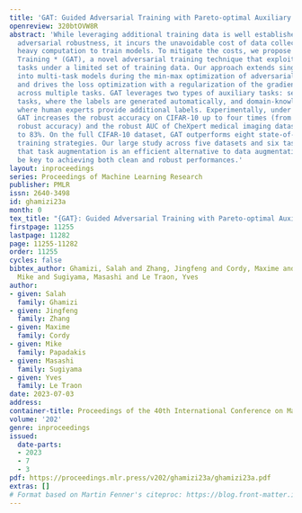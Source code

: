 ```yaml
---
title: 'GAT: Guided Adversarial Training with Pareto-optimal Auxiliary Tasks'
openreview: 320btOVW8R
abstract: 'While leveraging additional training data is well established to improve
  adversarial robustness, it incurs the unavoidable cost of data collection and the
  heavy computation to train models. To mitigate the costs, we propose *Guided Adversarial
  Training * (GAT), a novel adversarial training technique that exploits auxiliary
  tasks under a limited set of training data. Our approach extends single-task models
  into multi-task models during the min-max optimization of adversarial training,
  and drives the loss optimization with a regularization of the gradient curvature
  across multiple tasks. GAT leverages two types of auxiliary tasks: self-supervised
  tasks, where the labels are generated automatically, and domain-knowledge tasks,
  where human experts provide additional labels. Experimentally, under limited data,
  GAT increases the robust accuracy on CIFAR-10 up to four times (from 11% to 42%
  robust accuracy) and the robust AUC of CheXpert medical imaging dataset from 50%
  to 83%. On the full CIFAR-10 dataset, GAT outperforms eight state-of-the-art adversarial
  training strategies. Our large study across five datasets and six tasks demonstrates
  that task augmentation is an efficient alternative to data augmentation, and can
  be key to achieving both clean and robust performances.'
layout: inproceedings
series: Proceedings of Machine Learning Research
publisher: PMLR
issn: 2640-3498
id: ghamizi23a
month: 0
tex_title: "{GAT}: Guided Adversarial Training with Pareto-optimal Auxiliary Tasks"
firstpage: 11255
lastpage: 11282
page: 11255-11282
order: 11255
cycles: false
bibtex_author: Ghamizi, Salah and Zhang, Jingfeng and Cordy, Maxime and Papadakis,
  Mike and Sugiyama, Masashi and Le Traon, Yves
author:
- given: Salah
  family: Ghamizi
- given: Jingfeng
  family: Zhang
- given: Maxime
  family: Cordy
- given: Mike
  family: Papadakis
- given: Masashi
  family: Sugiyama
- given: Yves
  family: Le Traon
date: 2023-07-03
address: 
container-title: Proceedings of the 40th International Conference on Machine Learning
volume: '202'
genre: inproceedings
issued:
  date-parts:
  - 2023
  - 7
  - 3
pdf: https://proceedings.mlr.press/v202/ghamizi23a/ghamizi23a.pdf
extras: []
# Format based on Martin Fenner's citeproc: https://blog.front-matter.io/posts/citeproc-yaml-for-bibliographies/
---
```

